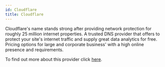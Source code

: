 ```yaml
---
id: Cloudflare
title: Cloudflare
---
```


Cloudflare's name stands strong after providing network protection for roughly 25 million internet properties. A trusted DNS provider that offers to protect your site's internet traffic and supply great data analytics for free. Pricing options for large and corporate business' with a high online presence and requirements.

To find out more about this provider click [here](https://www.cloudflare.com/).
